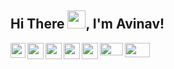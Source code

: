 ## Hi There  <img src="https://github.com/TheDudeThatCode/TheDudeThatCode/blob/master/Assets/Hi.gif" width="29px">, I'm Avinav!

<a href="https://www.linkedin.com/in/avinav-prasad-14022b206/">
  <img align="left" width="24px" src="https://cdn-icons-png.flaticon.com/512/174/174857.png"  />
</a>
<a href="https://twitter.com/avinav2108">
  <img align="left" width="26px" src="https://logodownload.org/wp-content/uploads/2014/09/twitter-logo-6.png" />
</a>
<a href="mailto:avinav2611@gmail.com">
  <img align="left" width="26px" src="https://user-images.githubusercontent.com/79656610/153365045-a33a8dac-6632-4357-8194-8212ea23256b.png" />
</a>
<a href="https://avinav-26th319.showwcase.com/">
  <img align="left" width="26px" src="https://user-images.githubusercontent.com/79656610/153364329-c7a6a432-2e44-4020-b4d9-993c669ad40a.png" />
</a>
<a href="https://avii.hashnode.dev/">
  <img align="left" width="26px" src="https://cdn.hashnode.com/res/hashnode/image/upload/v1611902473383/CDyAuTy75.png?auto=compress" />
</a>
<a href="https://auth.geeksforgeeks.org/user/avinav2611/practice/">
  <img align="left" width="37px" height="20px" src="https://user-images.githubusercontent.com/79656610/153366716-64e6a32e-0d31-4307-8df1-5a17b83a72ba.png" />
</a>
<a href="https://discord.gg/bNZGeFUZ">
  <img align="left" width="40px" height="23px" src="https://user-images.githubusercontent.com/79656610/153370662-c4c0ee86-21f5-4f83-96fe-7b67464fd09b.png" />
</a>
<br />
<br />
